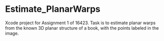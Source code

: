# Estimate_PlanarWarps
Xcode project for Assignment 1 of 16423. Task is to estimate planar
warps from the known 3D planar structure of a book, with the points
labeled in the image. 
